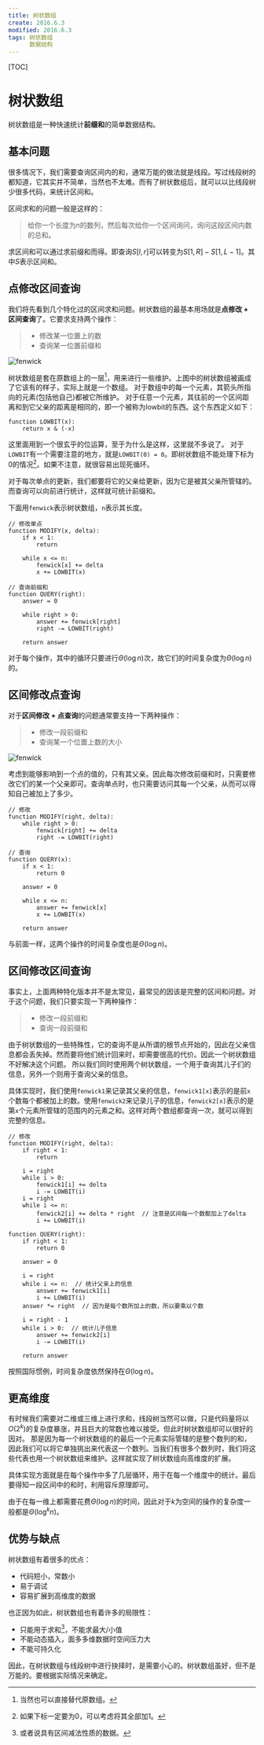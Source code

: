 ```yaml
---
title: 树状数组
create: 2016.6.3
modified: 2016.6.3
tags: 树状数组
      数据结构
---
```


[TOC]
# 树状数组
树状数组是一种快速统计**前缀和**的简单数据结构。

## 基本问题
很多情况下，我们需要查询区间内的和，通常万能的做法就是线段。写过线段树的都知道，它其实并不简单，当然也不太难。而有了树状数组后，就可以以比线段树少很多代码，来统计区间和。

区间求和的问题一般是这样的：
> 给你一个长度为$n$的数列，然后每次给你一个区间询问，询问这段区间内数的总和。

求区间和可以通过求前缀和而得。即查询$S[l, r]$可以转变为$S[1, R] - S[1, L - 1]$。其中$S$表示区间和。

## 点修改区间查询
我们将先看到几个特化过的区间求和问题。树状数组的最基本用场就是**点修改 + 区间查询**了。它要求支持两个操作：

> * 修改某一位置上的数
> * 查询某一位置前缀和

![fenwick](https://git.oschina.net/riteme/blogimg/raw/master/fenwick/fenwick.png)

树状数组是套在原数组上的一层[^fenwick]，用来进行一些维护。上图中的树状数组被画成了它该有的样子，实际上就是一个数组。
对于数组中的每一个元素，其箭头所指向的元素(包括他自己)都被它所维护。
对于任意一个元素，其往前的一个区间距离和到它父亲的距离是相同的，即一个被称为$\text{lowbit}$的东西。这个东西定义如下：

```
function LOWBIT(x):
    return x & (-x)
```

这里面用到一个很玄乎的位运算，至于为什么是这样，这里就不多说了。
对于`LOWBIT`有一个需要注意的地方，就是`LOWBIT(0) = 0`。即树状数组不能处理下标为$0$的情况[^zero-index]。如果不注意，就很容易出现死循环。

[^zero-index]: 如果下标一定要为$0$，可以考虑将其全部加$1$。

[^fenwick]: 当然也可以直接替代原数组。

对于每次单点的更新，我们都要将它的父亲给更新，因为它是被其父亲所管辖的。
而查询可以向前进行统计，这样就可统计前缀和。

下面用`fenwick`表示树状数组，`n`表示其长度。

```
// 修改单点
function MODIFY(x, delta):
    if x < 1:
        return

    while x <= n:
        fenwick[x] += delta
        x += LOWBIT(x)
        
// 查询前缀和
function QUERY(right):
    answer = 0
    
    while right > 0:
        answer += fenwick[right]
        right -= LOWBIT(right)
    
    return answer
```

对于每个操作，其中的循环只要进行$\Theta(\log n)$次，故它们的时间复杂度为$\Theta(\log n)$的。

## 区间修改点查询
对于**区间修改 + 点查询**的问题通常要支持一下两种操作：

> * 修改一段前缀和
> * 查询某一个位置上数的大小

![fenwick](https://git.oschina.net/riteme/blogimg/raw/master/fenwick/fenwick.png)

考虑到能够影响到一个点的值的，只有其父亲。因此每次修改前缀和时，只需要修改它们的某一个父亲即可。查询单点时，也只需要访问其每一个父亲，从而可以得知自己被加上了多少。

```
// 修改
function MODIFY(right, delta):
    while right > 0:
        fenwick[right] += delta
        right -= LOWBIT(right)

// 查询
function QUERY(x):
    if x < 1:
        return 0

    answer = 0
    
    while x <= n:
        answer += fenwick[x]
        x += LOWBIT(x)
    
    return answer
```

与前面一样，这两个操作的时间复杂度也是$\Theta(\log n)$。

## 区间修改区间查询
事实上，上面两种特化版本并不是太常见，最常见的因该是完整的区间和问题。对于这个问题，我们只要实现一下两种操作：

> * 修改一段前缀和
> * 查询一段前缀和

由于树状数组的一些特殊性，它的查询不是从所谓的根节点开始的，因此在父亲信息都会丢失掉。然而要将他们统计回来时，却需要很高的代价。因此一个树状数组不好解决这个问题。
所以我们同时使用两个树状数组，一个用于查询其儿子们的信息，另外一个则用于查询父亲的信息。

具体实现时，我们使用`fenwick1`来记录其父亲的信息，`fenwick1[x]`表示的是前`x`个数每个都被加上的数。使用`fenwick2`来记录儿子的信息，`fenwick2[x]`表示的是第`x`个元素所管辖的范围内的元素之和。这样对两个数组都查询一次，就可以得到完整的信息。

```
// 修改
function MODIFY(right, delta):
    if right < 1:
        return

    i = right
    while i > 0:
        fenwick1[i] += delta
        i -= LOWBIT(i)
    i = right
    while i <= n:
        fenwick2[i] += delta * right  // 注意是区间每一个数都加上了delta
        i += LOWBIT(i)

function QUERY(right):
    if right < 1:
        return 0

    answer = 0
    
    i = right
    while i <= n:  // 统计父亲上的信息
        answer += fenwick1[i]
        i += LOWBIT(i)
    answer *= right  // 因为是每个数所加上的数，所以要乘以个数
    
    i = right - 1
    while i > 0:  // 统计儿子信息
        answer += fenwick2[i]
        i -= LOWBIT(i)
    
    return answer
```

按照国际惯例，时间复杂度依然保持在$\Theta(\log n)$。

## 更高维度
有时候我们需要对二维或三维上进行求和，线段树当然可以做，只是代码量将以$O(2^k)$的复杂度暴涨，并且巨大的常数也难以接受。但此时树状数组却可以很好的因对。
那是因为每一个树状数组的的最后一个元素实际管辖的是整个数列的和，因此我们可以将它单独挑出来代表这一个数列。当我们有很多个数列时，我们将这些代表也用一个树状数组来维护。这样就实现了树状数组向高维度的扩展。

具体实现方面就是在每个操作中多了几层循环，用于在每一个维度中的统计。最后要得知一段区间中的和时，利用容斥原理即可。

由于在每一维上都需要花费$\Theta(\log n)$的时间，因此对于$k$为空间的操作的复杂度一般都是$\Theta(\log^k n)$。

## 优势与缺点
树状数组有着很多的优点：

* 代码短小，常数小
* 易于调试
* 容易扩展到高维度的数据

也正因为如此，树状数组也有着许多的局限性：

* 只能用于求和[^only-sum]，不能求最大/小值
* 不能动态插入，面多多维数据时空间压力大
* 不能可持久化

[^only-sum]: 或者说具有区间减法性质的数据。

因此，在树状数组与线段树中进行抉择时，是需要小心的。树状数组虽好，但不是万能的。要根据实际情况来确定。
